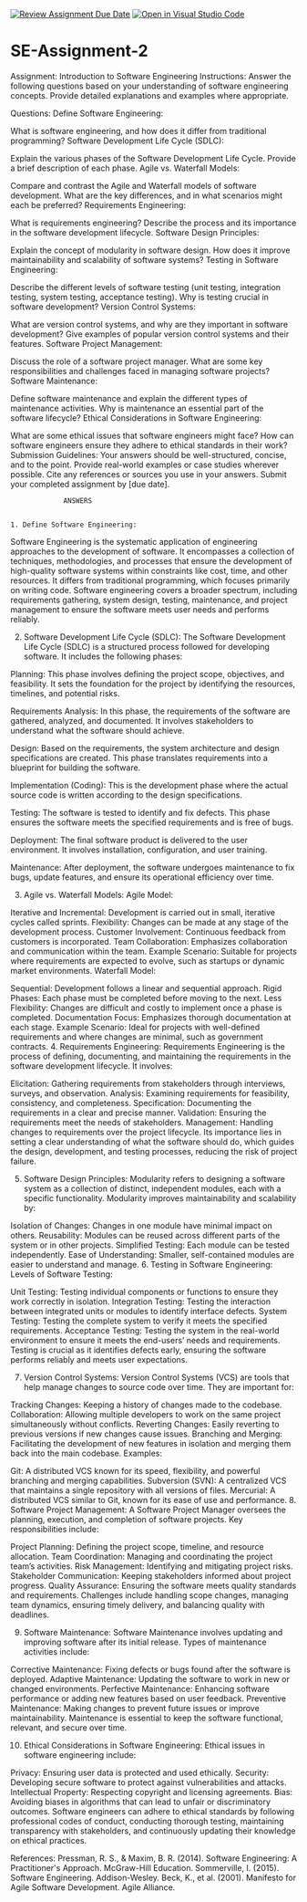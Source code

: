 [![Review Assignment Due Date](https://classroom.github.com/assets/deadline-readme-button-24ddc0f5d75046c5622901739e7c5dd533143b0c8e959d652212380cedb1ea36.svg)](https://classroom.github.com/a/-ucQIGTc)
[![Open in Visual Studio Code](https://classroom.github.com/assets/open-in-vscode-718a45dd9cf7e7f842a935f5ebbe5719a5e09af4491e668f4dbf3b35d5cca122.svg)](https://classroom.github.com/online_ide?assignment_repo_id=15241929&assignment_repo_type=AssignmentRepo)
# SE-Assignment-2
Assignment: Introduction to Software Engineering
Instructions:
Answer the following questions based on your understanding of software engineering concepts. Provide detailed explanations and examples where appropriate.

Questions:
Define Software Engineering:

What is software engineering, and how does it differ from traditional programming?
Software Development Life Cycle (SDLC):

Explain the various phases of the Software Development Life Cycle. Provide a brief description of each phase.
Agile vs. Waterfall Models:

Compare and contrast the Agile and Waterfall models of software development. What are the key differences, and in what scenarios might each be preferred?
Requirements Engineering:

What is requirements engineering? Describe the process and its importance in the software development lifecycle.
Software Design Principles:

Explain the concept of modularity in software design. How does it improve maintainability and scalability of software systems?
Testing in Software Engineering:

Describe the different levels of software testing (unit testing, integration testing, system testing, acceptance testing). Why is testing crucial in software development?
Version Control Systems:

What are version control systems, and why are they important in software development? Give examples of popular version control systems and their features.
Software Project Management:

Discuss the role of a software project manager. What are some key responsibilities and challenges faced in managing software projects?
Software Maintenance:

Define software maintenance and explain the different types of maintenance activities. Why is maintenance an essential part of the software lifecycle?
Ethical Considerations in Software Engineering:

What are some ethical issues that software engineers might face? How can software engineers ensure they adhere to ethical standards in their work?
Submission Guidelines:
Your answers should be well-structured, concise, and to the point.
Provide real-world examples or case studies wherever possible.
Cite any references or sources you use in your answers.
Submit your completed assignment by [due date].


                 ANSWERS


    1. Define Software Engineering:
Software Engineering is the systematic application of engineering approaches to the development of software. It encompasses a collection of techniques, methodologies, and processes that ensure the development of high-quality software systems within constraints like cost, time, and other resources. It differs from traditional programming, which focuses primarily on writing code. Software engineering covers a broader spectrum, including requirements gathering, system design, testing, maintenance, and project management to ensure the software meets user needs and performs reliably.

2. Software Development Life Cycle (SDLC):
The Software Development Life Cycle (SDLC) is a structured process followed for developing software. It includes the following phases:

Planning: This phase involves defining the project scope, objectives, and feasibility. It sets the foundation for the project by identifying the resources, timelines, and potential risks.

Requirements Analysis: In this phase, the requirements of the software are gathered, analyzed, and documented. It involves stakeholders to understand what the software should achieve.

Design: Based on the requirements, the system architecture and design specifications are created. This phase translates requirements into a blueprint for building the software.

Implementation (Coding): This is the development phase where the actual source code is written according to the design specifications.

Testing: The software is tested to identify and fix defects. This phase ensures the software meets the specified requirements and is free of bugs.

Deployment: The final software product is delivered to the user environment. It involves installation, configuration, and user training.

Maintenance: After deployment, the software undergoes maintenance to fix bugs, update features, and ensure its operational efficiency over time.

3. Agile vs. Waterfall Models:
Agile Model:

Iterative and Incremental: Development is carried out in small, iterative cycles called sprints.
Flexibility: Changes can be made at any stage of the development process.
Customer Involvement: Continuous feedback from customers is incorporated.
Team Collaboration: Emphasizes collaboration and communication within the team.
Example Scenario: Suitable for projects where requirements are expected to evolve, such as startups or dynamic market environments.
Waterfall Model:

Sequential: Development follows a linear and sequential approach.
Rigid Phases: Each phase must be completed before moving to the next.
Less Flexibility: Changes are difficult and costly to implement once a phase is completed.
Documentation Focus: Emphasizes thorough documentation at each stage.
Example Scenario: Ideal for projects with well-defined requirements and where changes are minimal, such as government contracts.
4. Requirements Engineering:
Requirements Engineering is the process of defining, documenting, and maintaining the requirements in the software development lifecycle. It involves:

Elicitation: Gathering requirements from stakeholders through interviews, surveys, and observation.
Analysis: Examining requirements for feasibility, consistency, and completeness.
Specification: Documenting the requirements in a clear and precise manner.
Validation: Ensuring the requirements meet the needs of stakeholders.
Management: Handling changes to requirements over the project lifecycle.
Its importance lies in setting a clear understanding of what the software should do, which guides the design, development, and testing processes, reducing the risk of project failure.

5. Software Design Principles:
Modularity refers to designing a software system as a collection of distinct, independent modules, each with a specific functionality. Modularity improves maintainability and scalability by:

Isolation of Changes: Changes in one module have minimal impact on others.
Reusability: Modules can be reused across different parts of the system or in other projects.
Simplified Testing: Each module can be tested independently.
Ease of Understanding: Smaller, self-contained modules are easier to understand and manage.
6. Testing in Software Engineering:
Levels of Software Testing:

Unit Testing: Testing individual components or functions to ensure they work correctly in isolation.
Integration Testing: Testing the interaction between integrated units or modules to identify interface defects.
System Testing: Testing the complete system to verify it meets the specified requirements.
Acceptance Testing: Testing the system in the real-world environment to ensure it meets the end-users’ needs and requirements.
Testing is crucial as it identifies defects early, ensuring the software performs reliably and meets user expectations.

7. Version Control Systems:
Version Control Systems (VCS) are tools that help manage changes to source code over time. They are important for:

Tracking Changes: Keeping a history of changes made to the codebase.
Collaboration: Allowing multiple developers to work on the same project simultaneously without conflicts.
Reverting Changes: Easily reverting to previous versions if new changes cause issues.
Branching and Merging: Facilitating the development of new features in isolation and merging them back into the main codebase.
Examples:

Git: A distributed VCS known for its speed, flexibility, and powerful branching and merging capabilities.
Subversion (SVN): A centralized VCS that maintains a single repository with all versions of files.
Mercurial: A distributed VCS similar to Git, known for its ease of use and performance.
8. Software Project Management:
A Software Project Manager oversees the planning, execution, and completion of software projects. Key responsibilities include:

Project Planning: Defining the project scope, timeline, and resource allocation.
Team Coordination: Managing and coordinating the project team’s activities.
Risk Management: Identifying and mitigating project risks.
Stakeholder Communication: Keeping stakeholders informed about project progress.
Quality Assurance: Ensuring the software meets quality standards and requirements.
Challenges include handling scope changes, managing team dynamics, ensuring timely delivery, and balancing quality with deadlines.

9. Software Maintenance:
Software Maintenance involves updating and improving software after its initial release. Types of maintenance activities include:

Corrective Maintenance: Fixing defects or bugs found after the software is deployed.
Adaptive Maintenance: Updating the software to work in new or changed environments.
Perfective Maintenance: Enhancing software performance or adding new features based on user feedback.
Preventive Maintenance: Making changes to prevent future issues or improve maintainability.
Maintenance is essential to keep the software functional, relevant, and secure over time.

10. Ethical Considerations in Software Engineering:
Ethical issues in software engineering include:

Privacy: Ensuring user data is protected and used ethically.
Security: Developing secure software to protect against vulnerabilities and attacks.
Intellectual Property: Respecting copyright and licensing agreements.
Bias: Avoiding biases in algorithms that can lead to unfair or discriminatory outcomes.
Software engineers can adhere to ethical standards by following professional codes of conduct, conducting thorough testing, maintaining transparency with stakeholders, and continuously updating their knowledge on ethical practices.

References:
Pressman, R. S., & Maxim, B. R. (2014). Software Engineering: A Practitioner's Approach. McGraw-Hill Education.
Sommerville, I. (2015). Software Engineering. Addison-Wesley.
Beck, K., et al. (2001). Manifesto for Agile Software Development. Agile Alliance.             